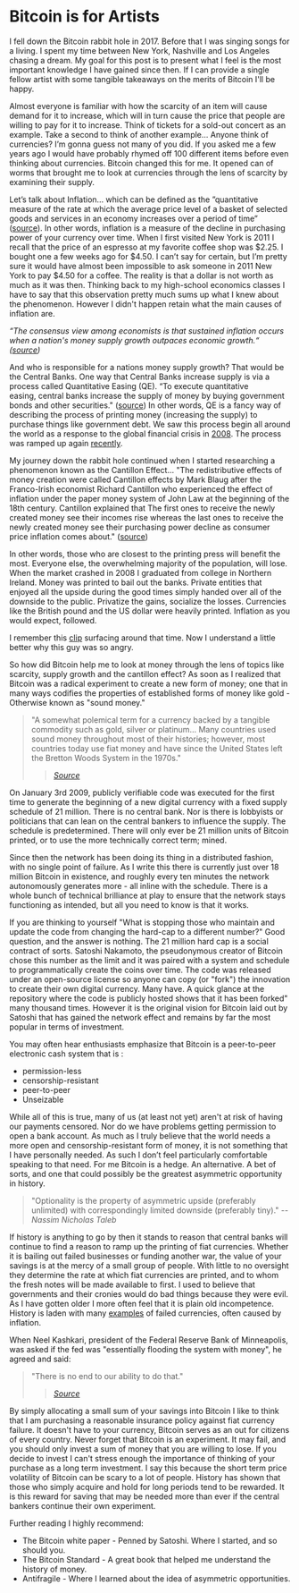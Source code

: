 # Bitcoin is for Artists

I fell down the Bitcoin rabbit hole in 2017. Before that I was singing songs for a living. I spent my time between New York, Nashville and Los Angeles chasing a dream. My goal for this post is to present what I feel is the most important knowledge I have gained since then. If I can provide a single fellow artist with some tangible takeaways on the merits of Bitcoin I'll be happy.

<!-- ## Scarcity -->

Almost everyone is familiar with how the scarcity of an item will cause demand for it to increase, which will in turn cause the price that people are willing to pay for it to increase. Think of tickets for a sold-out concert as an example. Take a second to think of another example... Anyone think of currencies? I’m gonna guess not many of you did. If you asked me a few years ago I would have probably rhymed off 100 different items before even thinking about currencies. Bitcoin changed this for me. It opened can of worms that brought me to look at currencies through the lens of scarcity by examining their supply.

<!-- ## Inflation -->

Let’s talk about Inflation… which can be defined as the ”quantitative measure of the rate at which the average price level of a basket of selected goods and services in an economy increases over a period of time” ([source](https://www.investopedia.com/terms/i/inflation.asp)). In other words, inflation is a measure of the decline in purchasing power of your currency over time. When I first visited New York is 2011 I recall that the price of an espresso at my favorite coffee shop was $2.25. I bought one a few weeks ago for $4.50. I can’t say for certain, but I’m pretty sure it would have almost been impossible to ask someone in 2011 New York to pay \$4.50 for a coffee. The reality is that a dollar is not worth as much as it was then. Thinking back to my high-school economics classes I have to say that this observation pretty much sums up what I knew about the phenomenon. However I didn't happen retain what the main causes of inflation are.

_*“The consensus view among economists is that sustained inflation occurs when a nation's money supply growth outpaces economic growth.“ ([source](https://www.investopedia.com/terms/i/inflation.asp))*_

<!-- ## Supply -->

And who is responsible for a nations money supply growth? That would be the Central Banks. One way that Central Banks increase supply is via a process called Quantitative Easing (QE). “To execute quantitative easing, central banks increase the supply of money by buying government bonds and other securities." ([source](https://www.investopedia.com/terms/q/quantitative-easing.asp)) In other words, QE is a fancy way of describing the process of printing money (increasing the supply) to purchase things like government debt. We saw this process begin all around the world as a response to the global financial crisis in [2008](https://www.cnbc.com/2017/11/24/the-fed-launched-qe-nine-years-ago--these-four-charts-show-its-impact.html). The process was ramped up again [recently](https://www.cnbc.com/2020/03/15/federal-reserve-cuts-rates-to-zero-and-launches-massive-700-billion-quantitative-easing-program.html).

<!-- ## Cantillon Effect -->

My journey down the rabbit hole continued when I started researching a phenomenon known as the Cantillon Effect... "The redistributive effects of money creation were called Cantillon effects by Mark Blaug after the Franco-Irish economist Richard Cantillon who experienced the effect of inflation under the paper money system of John Law at the beginning of the 18th century. Cantillon explained that The first ones to receive the newly created money see their incomes rise whereas the last ones to receive the newly created money see their purchasing power decline as consumer price inflation comes about." ([source](https://mises.org/library/how-central-banking-increased-inequality))

In other words, those who are closest to the printing press will benefit the most. Everyone else, the overwhelming majority of the population, will lose. When the market crashed in 2008 I graduated from college in Northern Ireland. Money was printed to bail out the banks. Private entities that enjoyed all the upside during the good times simply handed over all of the downside to the public. Privatize the gains, socialize the losses. Currencies like the British pound and the US dollar were heavily printed. Inflation as you would expect, followed.

I remember this [clip](https://twitter.com/Ben__Rickert/status/1247018945556570114?s=20) surfacing around that time. Now I understand a little better why this guy was so angry.

<!-- ## 21 million -->

So how did Bitcoin help me to look at money through the lens of topics like scarcity, supply growth and the cantillon effect? As soon as I realized that Bitcoin was a radical experiment to create a new form of money; one that in many ways codifies the properties of established forms of money like gold - Otherwise known as "sound money."

> "A somewhat polemical term for a currency backed by a tangible commodity such as gold, silver or platinum... Many countries used sound money throughout most of their histories; however, most countries today use fiat money and have since the United States left the Bretton Woods System in the 1970s."
>
> > <cite>[Source](https://financial-dictionary.thefreedictionary.com/Sound+Money)</cite>

On January 3rd 2009, publicly verifiable code was executed for the first time to generate the beginning of a new digital currency with a fixed supply schedule of 21 million. There is no central bank. Nor is there is lobbyists or politicians that can lean on the central bankers to influence the supply. The schedule is predetermined. There will only ever be 21 million units of Bitcoin printed, or to use the more technically correct term; mined.

Since then the network has been doing its thing in a distributed fashion, with no single point of failure. As I write this there is currently just over 18 million Bitcoin in existence, and roughly every ten minutes the network autonomously generates more - all inline with the schedule. There is a whole bunch of technical brilliance at play to ensure that the network stays functioning as intended, but all you need to know is that it works.

If you are thinking to yourself "What is stopping those who maintain and update the code from changing the hard-cap to a different number?" Good question, and the answer is nothing. The 21 million hard cap is a social contract of sorts. Satoshi Nakamoto, the pseudonymous creator of Bitcoin chose this number as the limit and it was paired with a system and schedule to programmatically create the coins over time. The code was released under an open-source license so anyone can copy (or "fork") the innovation to create their own digital currency. Many have. A quick glance at the repository where the code is publicly hosted shows that it has been forked" many thousand times. However it is the original vision for Bitcoin laid out by Satoshi that has gained the network effect and remains by far the most popular in terms of investment.

You may often hear enthusiasts emphasize that Bitcoin is a peer-to-peer electronic cash system that is :

- permission-less
- censorship-resistant
- peer-to-peer
- Unseizable

<!-- ## A Hedge -->

While all of this is true, many of us (at least not yet) aren't at risk of having our payments censored. Nor do we have problems getting permission to open a bank account. As much as I truly believe that the world needs a more open and censorship-resistant form of money, it is not something that I have personally needed. As such I don’t feel particularly comfortable speaking to that need. For me Bitcoin is a hedge. An alternative. A bet of sorts, and one that could possibly be the greatest asymmetric opportunity in history.

> "Optionality is the property of asymmetric upside (preferably unlimited) with correspondingly limited downside (preferably tiny)."
> -- <cite>Nassim Nicholas Taleb</cite>

If history is anything to go by then it stands to reason that central banks will continue to find a reason to ramp up the printing of fiat currencies. Whether it is bailing out failed businesses or funding another war, the value of your savings is at the mercy of a small group of people. With little to no oversight they determine the rate at which fiat currencies are printed, and to whom the fresh notes will be made available to first. I used to believe that governments and their cronies would do bad things because they were evil. As I have gotten older I more often feel that it is plain old incompetence. History is laden with many [examples](https://listverse.com/2012/12/26/10-fascinating-economic-collapses-through-history/) of failed currencies, often caused by inflation.

When Neel Kashkari, president of the Federal Reserve Bank of Minneapolis, was asked if the fed was "essentially flooding the system with money", he agreed and said:

> "There is no end to our ability to do that."
>
> > <cite>[Source](https://www.youtube.com/watch?v=DUrlNHTxuJM)</cite>

By simply allocating a small sum of your savings into Bitcoin I like to think that I am purchasing a reasonable insurance policy against fiat currency failure. It doesn't have to your currency, Bitcoin serves as an out for citizens of every country. Never forget that Bitcoin is an experiment. It may fail, and you should only invest a sum of money that you are willing to lose. If you decide to invest I can't stress enough the importance of thinking of your purchase as a long term investment. I say this because the short term price volatility of Bitcoin can be scary to a lot of people. History has shown that those who simply acquire and hold for long periods tend to be rewarded. It is this reward for saving that may be needed more than ever if the central bankers continue their own experiment.

Further reading I highly recommend:

- The Bitcoin white paper - Penned by Satoshi. Where I started, and so should you.
- The Bitcoin Standard - A great book that helped me understand the history of money.
- Antifragile - Where I learned about the idea of asymmetric opportunities.

